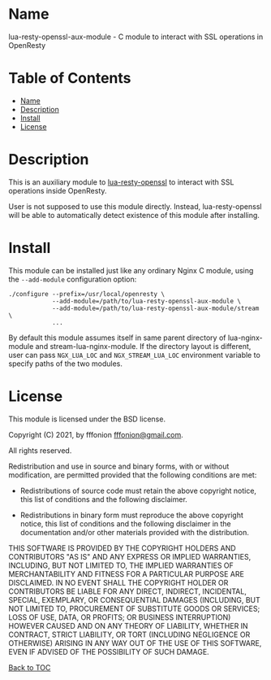 Name
====
lua-resty-openssl-aux-module - C module to interact with SSL operations in OpenResty


Table of Contents
=================

* [Name](#name)
* [Description](#description)
* [Install](#install)
* [License](#license)

Description
===========

This is an auxiliary module to [lua-resty-openssl](https://github.com/fffonion/lua-resty-openssl) to interact
with SSL operations inside OpenResty.

User is not supposed to use this module directly. Instead, lua-resty-openssl will be able to automatically
detect existence of this module after installing.


Install
=======
This module can be installed just like any ordinary Nginx C module, using the
`--add-module` configuration option:

```shell
./configure --prefix=/usr/local/openresty \
            --add-module=/path/to/lua-resty-openssl-aux-module \
            --add-module=/path/to/lua-resty-openssl-aux-module/stream \
            ...

```

By default this module assumes itself in same parent directory of lua-nginx-module and
stream-lua-nginx-module. If the directory layout is different, user can pass `NGX_LUA_LOC` and
`NGX_STREAM_LUA_LOC` environment variable to specify paths of the two modules.


License
=====================

This module is licensed under the BSD license.

Copyright (C) 2021, by fffonion <fffonion@gmail.com>.

All rights reserved.

Redistribution and use in source and binary forms, with or without modification, are permitted provided that the following conditions are met:

* Redistributions of source code must retain the above copyright notice, this list of conditions and the following disclaimer.

* Redistributions in binary form must reproduce the above copyright notice, this list of conditions and the following disclaimer in the documentation and/or other materials provided with the distribution.

THIS SOFTWARE IS PROVIDED BY THE COPYRIGHT HOLDERS AND CONTRIBUTORS "AS IS" AND ANY EXPRESS OR IMPLIED WARRANTIES, INCLUDING, BUT NOT LIMITED TO, THE IMPLIED WARRANTIES OF MERCHANTABILITY AND FITNESS FOR A PARTICULAR PURPOSE ARE DISCLAIMED. IN NO EVENT SHALL THE COPYRIGHT HOLDER OR CONTRIBUTORS BE LIABLE FOR ANY DIRECT, INDIRECT, INCIDENTAL, SPECIAL, EXEMPLARY, OR CONSEQUENTIAL DAMAGES (INCLUDING, BUT NOT LIMITED TO, PROCUREMENT OF SUBSTITUTE GOODS OR SERVICES; LOSS OF USE, DATA, OR PROFITS; OR BUSINESS INTERRUPTION) HOWEVER CAUSED AND ON ANY THEORY OF LIABILITY, WHETHER IN CONTRACT, STRICT LIABILITY, OR TORT (INCLUDING NEGLIGENCE OR OTHERWISE) ARISING IN ANY WAY OUT OF THE USE OF THIS SOFTWARE, EVEN IF ADVISED OF THE POSSIBILITY OF SUCH DAMAGE.

[Back to TOC](#table-of-contents)
